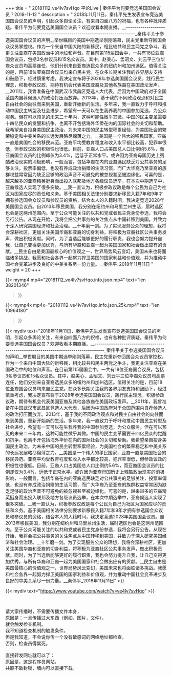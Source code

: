 +++
title = " 20181112_ve4lv7svHqo 平论Live | 秦伟平为何要竞选美国国会议员？2018-11-12 "
description = " 2018年11月11日，秦伟平先生发表宣布竞选美国国会议员的声明，引起众多舆论关注，有来自四面八方的祝福，也有各种批评质疑。秦伟平为何要竞选美国国会议员？欢迎收看本期直播。__----------------------------------------------------------------------------------_秦伟平关于参选美国国会议员的声明__举世瞩目的美国中期选举刚刚落幕，民主党重新夺回国会众议员掌控权。作为一个来自中国大陆的新移民，相比较共和民主两党之争斗，我更关注亚裔在美国政治中的地位和声音。在目前第115届国会中，一共有18位亚裔国会议员，包括3名参议员和15名众议员。其中，赵美心、孟昭文、刘云平三位华裔众议员均高票连任，他们分别来自亚裔选民众多的纽约州和加州选区。值得关注的是，目前18位亚裔国会议员均来自民主党。在众多长期关注我的各界朋友支持和鼓励下，经过慎重考虑，我决定宣布将于2028年参选美国国会议员，践行民主理念，积极参政议政，期待有机会代表美国亚裔及其他各族裔在美国政坛发声。__2011年，我曾准备在中国武汉市武昌区竞选人大代表，后因为中国政府对于全国范围内自荐候选人的政治打压而放弃。2013年，基于我的不同政治观点和对民主自由社会的向往而来到美国，重新开始新的生活。多年来，我一直致力于呼吁和推动中国民主转型及社会进步，希望有一天可以在生我养我的中国参加竞选，为公众服务。但在可以预见的未来二十年内，这种可能性微乎其微。中国的民主变革需要十四亿民众的觉醒和抗争，也离不开包括海外华侨在内的国际社会的关切和帮助。我希望亲自投身美国民主政治，为未来中国的民主转型积累经验，为美国社会的繁荣稳定和中美关系的长远发展略尽绵薄之力。__美国是一个伟大的移民国家，亚裔一直是美国社会的移民典范。亚裔平均受教育程度和收入水平都比较高，犯罪率很低，但参政议政的积极性也很低。目前，亚裔人口占美国总人口比例约5.6%，而亚裔国会议员的比例却仅为3.4%，远低于正常水平。或许因为亚裔母国历史上残酷政治现实的消极影响，一般而言，包括华裔在内的亚裔选民缺乏对公共事务的足够关注，投票率偏低，也没有养成政治捐赠的生活习惯，而广大华裔乃至亚裔的族群权益常常因为缺乏足够的政治声音不可避免的被忽视甚至被边缘化。可喜的是，越来越多的亚裔精英挺身而出投入联邦及地方各级议员选举，在本次中期选举中，亚裔候选人实现了很多突破。__我一直认为，积极参政议政是每个公民为自己为社区为国家应尽的责任和义务。基于美国相关法律分别要求新移民入籍7年和9年才拥有参选国会众议员和参议员的资格，结合本人的入籍时间，我决定竞选2028年美国国会议员。自2013年移民美国，我分别在纽约州和马里兰州生活，届时选区也会是这两州范围内。至于公众可能关注的以共和党或者民主党身份参选，我将会另行公告。从现在开始，我将会把公共事务的关注焦点从中国转移到美国，并致力于深入研究美国经济和社会治理。__十年磨一剑。为了实现服务公众的理想，我将会深耕社区，更加关注美国华裔和亚裔的切身利益，将积极为亚裔社区公共事务发声，做出积极贡献。同时，为了当选后能够更好的履行职责，我也会努力提升自我，让自己变得更加优秀，与所有华裔和亚裔一起为美国国家和社会做出应有的贡献。__民主自由是美国最核心的价值观之一，世界局势风云变幻，美国未来也将面临诸多挑战。我愿和社会各界一起努力捍卫美国的国家利益和价值观，并为推动中国社会变革进步及良好的中美关系尽一份力量。__秦伟平_2018年11月11日 "
weight = 20
+++

{{< mymp4 mp4="20181112_ve4lv7svHqo.info.json.mp4" 
text="len 38201346"
>}}

{{< mymp4x  mp4x="20181112_ve4lv7svHqo.info.json.25k.mp4"
text="len 10964180"
>}}


{{< mydiv text="2018年11月11日，秦伟平先生发表宣布竞选美国国会议员的声明，引起众多舆论关注，有来自四面八方的祝福，也有各种批评质疑。秦伟平为何要竞选美国国会议员？欢迎收看本期直播。__----------------------------------------------------------------------------------_秦伟平关于参选美国国会议员的声明__举世瞩目的美国中期选举刚刚落幕，民主党重新夺回国会众议员掌控权。作为一个来自中国大陆的新移民，相比较共和民主两党之争斗，我更关注亚裔在美国政治中的地位和声音。在目前第115届国会中，一共有18位亚裔国会议员，包括3名参议员和15名众议员。其中，赵美心、孟昭文、刘云平三位华裔众议员均高票连任，他们分别来自亚裔选民众多的纽约州和加州选区。值得关注的是，目前18位亚裔国会议员均来自民主党。在众多长期关注我的各界朋友支持和鼓励下，经过慎重考虑，我决定宣布将于2028年参选美国国会议员，践行民主理念，积极参政议政，期待有机会代表美国亚裔及其他各族裔在美国政坛发声。__2011年，我曾准备在中国武汉市武昌区竞选人大代表，后因为中国政府对于全国范围内自荐候选人的政治打压而放弃。2013年，基于我的不同政治观点和对民主自由社会的向往而来到美国，重新开始新的生活。多年来，我一直致力于呼吁和推动中国民主转型及社会进步，希望有一天可以在生我养我的中国参加竞选，为公众服务。但在可以预见的未来二十年内，这种可能性微乎其微。中国的民主变革需要十四亿民众的觉醒和抗争，也离不开包括海外华侨在内的国际社会的关切和帮助。我希望亲自投身美国民主政治，为未来中国的民主转型积累经验，为美国社会的繁荣稳定和中美关系的长远发展略尽绵薄之力。__美国是一个伟大的移民国家，亚裔一直是美国社会的移民典范。亚裔平均受教育程度和收入水平都比较高，犯罪率很低，但参政议政的积极性也很低。目前，亚裔人口占美国总人口比例约5.6%，而亚裔国会议员的比例却仅为3.4%，远低于正常水平。或许因为亚裔母国历史上残酷政治现实的消极影响，一般而言，包括华裔在内的亚裔选民缺乏对公共事务的足够关注，投票率偏低，也没有养成政治捐赠的生活习惯，而广大华裔乃至亚裔的族群权益常常因为缺乏足够的政治声音不可避免的被忽视甚至被边缘化。可喜的是，越来越多的亚裔精英挺身而出投入联邦及地方各级议员选举，在本次中期选举中，亚裔候选人实现了很多突破。__我一直认为，积极参政议政是每个公民为自己为社区为国家应尽的责任和义务。基于美国相关法律分别要求新移民入籍7年和9年才拥有参选国会众议员和参议员的资格，结合本人的入籍时间，我决定竞选2028年美国国会议员。自2013年移民美国，我分别在纽约州和马里兰州生活，届时选区也会是这两州范围内。至于公众可能关注的以共和党或者民主党身份参选，我将会另行公告。从现在开始，我将会把公共事务的关注焦点从中国转移到美国，并致力于深入研究美国经济和社会治理。__十年磨一剑。为了实现服务公众的理想，我将会深耕社区，更加关注美国华裔和亚裔的切身利益，将积极为亚裔社区公共事务发声，做出积极贡献。同时，为了当选后能够更好的履行职责，我也会努力提升自我，让自己变得更加优秀，与所有华裔和亚裔一起为美国国家和社会做出应有的贡献。__民主自由是美国最核心的价值观之一，世界局势风云变幻，美国未来也将面临诸多挑战。我愿和社会各界一起努力捍卫美国的国家利益和价值观，并为推动中国社会变革进步及良好的中美关系尽一份力量。__秦伟平_2018年11月11日" >}}
<br>

{{< mydiv text="https://www.youtube.com/watch?v=ve4lv7svHqo" >}}


<br>

请大家传播时，不需要传播文件本身，<br>
原因是：一旦传播过大东西（例如，图片，文件），<br>
就会触发检查机制。<br>
我不知道检查机制的触发条件。<br>
但是我知道，不会说你传一个没有敏感词的网络地址都检查，<br>
否则，检查员得累死。<br><br>
直接转发网址就可以了：<br>
原因是，这是程序员网站，<br>
共匪不敢封锁，墙内可以直接下载。


